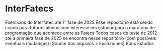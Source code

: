 # InterFatecs
Exercícios do Interfatec até 1° fase de 2025
Esse repositório está sendo criado para futuros alunos com interesse em estudar para a maratona de programação que acontece entre as Fatecs
Todos casos de teste de 2012 até a primeira fase de 2025 se encontra nesse repositório (com possíveis eventuais mudanças) [Source dos arquivos > lucio.nunes]
Bons Estudos
